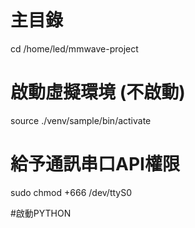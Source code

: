 # 主目錄
cd /home/led/mmwave-project

# 啟動虛擬環境 (不啟動)
source ./venv/sample/bin/activate

# 給予通訊串口API權限
sudo chmod +666 /dev/ttyS0

#啟動PYTHON